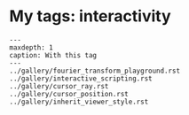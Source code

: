 # My tags: interactivity

```{toctree}
---
maxdepth: 1
caption: With this tag
---
../gallery/fourier_transform_playground.rst
../gallery/interactive_scripting.rst
../gallery/cursor_ray.rst
../gallery/cursor_position.rst
../gallery/inherit_viewer_style.rst
```
